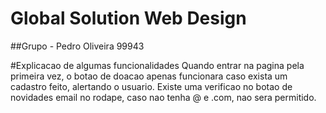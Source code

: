 # Global Solution Web Design
##Grupo - Pedro Oliveira 99943

#Explicacao de algumas funcionalidades
Quando entrar na pagina pela primeira vez, o botao de doacao apenas funcionara caso exista um cadastro feito, alertando o usuario.
Existe uma verificao no botao de novidades email no rodape, caso nao tenha @ e .com, nao sera permitido.

